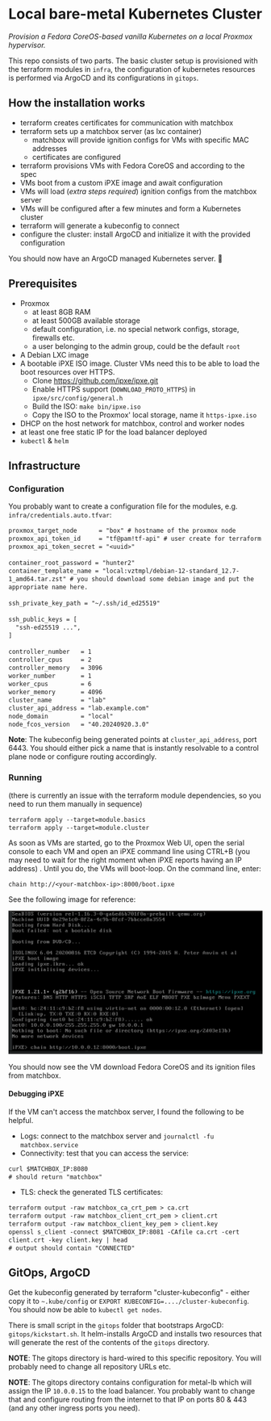 # Local bare-metal Kubernetes Cluster

*Provision a Fedora CoreOS-based vanilla Kubernetes on a local Proxmox hypervisor.*

This repo consists of two parts. The basic cluster setup is provisioned with the terraform modules in `infra`, the configuration of kubernetes resources is performed via ArgoCD and its configurations in `gitops`. 

## How the installation works 

- terraform creates certificates for communication with matchbox
- terraform sets up a matchbox server (as lxc container)
    - matchbox will provide ignition configs for VMs with specific MAC addresses
    - certificates are configured
- terraform provisions VMs with Fedora CoreOS and according to the spec
- VMs boot from a custom iPXE image and await configuration
- VMs will load (*extra steps required*) ignition configs from the matchbox server
- VMs will be configured after a few minutes and form a Kubernetes cluster
- terraform will generate a kubeconfig to connect
- configure the cluster: install ArgoCD and initialize it with the provided configuration

You should now have an ArgoCD managed Kubernetes server. :rocket:

## Prerequisites

- Proxmox
    - at least 8GB RAM 
    - at least 500GB available storage
    - default configuration, i.e. no special network configs, storage, firewalls etc.
    - a user belonging to the admin group, could be the default `root`
- A Debian LXC image
- A bootable iPXE ISO image. Cluster VMs need this to be able to load the boot resources over HTTPS.
    - Clone https://github.com/ipxe/ipxe.git
    - Enable HTTPS support (`DOWNLOAD_PROTO_HTTPS`) in `ipxe/src/config/general.h`
    - Build the ISO: `make bin/ipxe.iso`
    - Copy the ISO to the Proxmox' local storage, name it `https-ipxe.iso`
- DHCP on the host network for matchbox, control and worker nodes
- at least one free static IP for the load balancer deployed
- `kubectl` & `helm`

## Infrastructure

### Configuration

You probably want to create a configuration file for the modules, e.g. `infra/credentials.auto.tfvar`:

```
proxmox_target_node      = "box" # hostname of the proxmox node
proxmox_api_token_id     = "tf@pam!tf-api" # user create for terraform
proxmox_api_token_secret = "<uuid>"

container_root_password = "hunter2"
container_template_name = "local:vztmpl/debian-12-standard_12.7-1_amd64.tar.zst" # you should download some debian image and put the appropriate name here.

ssh_private_key_path = "~/.ssh/id_ed25519"

ssh_public_keys = [
  "ssh-ed25519 ...",
]

controller_number   = 1
controller_cpus     = 2
controller_memory   = 3096
worker_number       = 1
worker_cpus         = 6
worker_memory       = 4096
cluster_name        = "lab"
cluster_api_address = "lab.example.com"
node_domain         = "local"
node_fcos_version   = "40.20240920.3.0"
```

**Note**: The kubeconfig being generated points at `cluster_api_address`, port 6443. You should either pick a name that is instantly resolvable to a control plane node or configure routing accordingly. 

### Running

(there is currently an issue with the terraform module dependencies, so you need to run them manually in sequence)

```shell
terraform apply --target=module.basics
terraform apply --target=module.cluster
```

As soon as VMs are started, go to the Proxmox Web UI, open the serial console to each VM and open an iPXE command line using CTRL+B (you may need to wait for the right moment when iPXE reports having an IP address) . Until you do, the VMs will boot-loop. On the command line, enter:
```
chain http://<your-matchbox-ip>:8000/boot.ipxe
```

See the following image for reference:

![iPXE command line](/.doc/ipxe-boot.png)


You should now see the VM download Fedora CoreOS and its ignition files from matchbox.

#### Debugging iPXE

If the VM can't access the matchbox server, I found the following to be helpful.

- Logs: connect to the matchbox server and `journalctl -fu matchbox.service`
- Connectivity: test that you can access the service: 
```shell
curl $MATCHBOX_IP:8080
# should return "matchbox"
```
- TLS: check the generated TLS certificates:
```shell
terraform output -raw matchbox_ca_crt_pem > ca.crt
terraform output -raw matchbox_client_crt_pem > client.crt
terraform output -raw matchbox_client_key_pem > client.key
openssl s_client -connect $MATCHBOX_IP:8081 -CAfile ca.crt -cert client.crt -key client.key | head
# output should contain "CONNECTED"
```

## GitOps, ArgoCD

Get the kubeconfig generated by terraform "cluster-kubeconfig" - either copy it to `~.kube/config` or `EXPORT KUBECONFIG=..../cluster-kubeconfig`. You should now be able to `kubectl get nodes`.

There is small script in the `gitops` folder that bootstraps ArgoCD: `gitops/kickstart.sh`. It helm-installs ArgoCD and installs two resources that will generate the rest of the contents of the `gitops` directory.

**NOTE**: The gitops directory is hard-wired to this specific repository. You will probably need to change all repository URLs etc.

**NOTE**: The gitops directory contains configuration for metal-lb which will assign the IP `10.0.0.15` to the load balancer. You probably want to change that and configure routing from the internet to that IP on ports 80 & 443 (and any other ingress ports you need).

